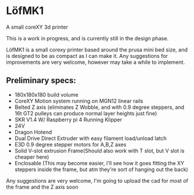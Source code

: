 # LöfMK1
A small coreXY 3d printer

This is a work in progress, and is currently still in the design phase.

LöfMK1 is a small corexy printer based around the prusa mini bed size, and is designed to be as compact as I can make it. Any suggestions for improvements are very welcome, however may take a while to implement. 

## Preliminary specs:

* 180x180x180 build volume
* CoreXY Motion system running on MGN12 linear rails
* Belted Z axis (eliminates Z Wobble, and with 0.9 degree steppers, and 16t GT2 pulleys can produce normal layer heights just fine)
* SKR V1.4 W/ Raspberry pi 4 Running Klipper
* 24V
* Dragon Hotend
* Dual Drive Direct Extruder with easy filament load/unload latch
* E3D 0.9 degree stepper motors for A,B,Z axes
* Solid V-slot extrusion Frame(Should also work with T slot, but V slot is cheaper here)
* Enclosable (This may become easier, I'll see how it goes fitting the XY steppers inside the frame, but atm they're sort of hanging out the back)

Any suggestions are very welcome, I'm going to upload the cad for most of the frame and the Z axis soon


